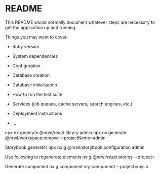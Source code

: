 # README

This README would normally document whatever steps are necessary to get the
application up and running.

Things you may want to cover:

* Ruby version

* System dependencies

* Configuration

* Database creation

* Database initialization

* How to run the test suite

* Services (job queues, cache servers, search engines, etc.)

* Deployment instructions

* ...


npx nx generate @nrwl/react:library admin
npx nx generate @nrwl/workspace:remove --projectName=admin

Storybook generator
npx nx g @nrwl/storybook:configuration admin

Use following to regenerate elements
nx g @nrwl/react:stories --project=<project-name>

Generate component
nx g component my-component --project=mylib